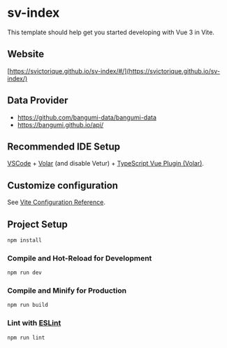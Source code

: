 # sv-index

This template should help get you started developing with Vue 3 in Vite.

## Website
[https://svictorique.github.io/sv-index/#/](https://svictorique.github.io/sv-index/)

## Data Provider

- https://github.com/bangumi-data/bangumi-data
- https://bangumi.github.io/api/

## Recommended IDE Setup

[VSCode](https://code.visualstudio.com/) + [Volar](https://marketplace.visualstudio.com/items?itemName=Vue.volar) (and disable Vetur) + [TypeScript Vue Plugin (Volar)](https://marketplace.visualstudio.com/items?itemName=Vue.vscode-typescript-vue-plugin).

## Customize configuration

See [Vite Configuration Reference](https://vitejs.dev/config/).

## Project Setup

```sh
npm install
```

### Compile and Hot-Reload for Development

```sh
npm run dev
```

### Compile and Minify for Production

```sh
npm run build
```

### Lint with [ESLint](https://eslint.org/)

```sh
npm run lint
```
